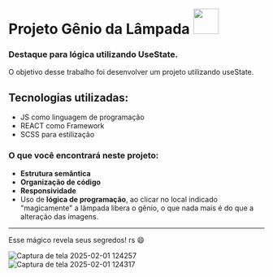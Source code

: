 # Projeto Gênio da Lâmpada <img src= "https://github.com/user-attachments/assets/356293bb-bf06-4efa-8c1e-2319e2630f4c" width="50"/>

### Destaque para lógica utilizando UseState.

O objetivo desse trabalho foi desenvolver um projeto utilizando useState.

## Tecnologias utilizadas:
- JS como linguagem de programação
- REACT como Framework
- SCSS para estilização

### O que você encontrará neste projeto:
- **Estrutura semântica**
- **Organização de código**
- **Responsividade**
- Uso de **lógica de programação**, ao clicar no local indicado "magicamente" a lâmpada libera o gênio, o que nada mais é do que a alteração das imagens.

---

Esse mágico revela seus segredos! rs 😄

![Captura de tela 2025-02-01 124257](https://github.com/user-attachments/assets/d5fdd064-b8a9-4764-ae58-27f159332727)
![Captura de tela 2025-02-01 124317](https://github.com/user-attachments/assets/87a3f1cf-28d5-40e4-b64a-e805a6e5fcc6)

